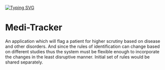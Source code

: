 
[![Typing SVG](https://readme-typing-svg.herokuapp.com?font=Fira+Code&pause=1000&width=435&lines=Welcome+to+Medi-Tracker+Health+Repository;This+is+an+web+app+created+by+;Mriganka+Jana)](https://git.io/typing-svg)
# Medi-Tracker 
An application which will flag a patient for higher scrutiny based on disease and other disorders. And since the rules of identification can change based on different studies thus the system must be flexible enough to incorporate the changes in the least disruptive manner. Initial set of rules would be shared separately.
